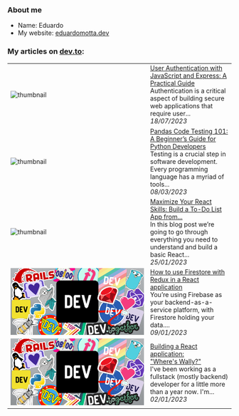 ### About me

- Name: Eduardo
- My website: [eduardomotta.dev](https://www.eduardomotta.dev)

### My articles on [dev.to](https://dev.to/emotta):


<table>
        <tr>
            <td width="300px"><img src="https://res.cloudinary.com/practicaldev/image/fetch/s--Wjan-ZBo--/c_imagga_scale,f_auto,fl_progressive,h_420,q_auto,w_1000/https://dev-to-uploads.s3.amazonaws.com/uploads/articles/081qvi7mj4kikk2ggec7.jpg" alt="thumbnail"></td>
            <td>
                <a href="https://dev.to/emotta/user-authentication-with-javascript-and-express-a-practical-guide-3ni2">User Authentication with JavaScript and Express: A Practical Guide</a>
                <div>Authentication is a critical aspect of building secure web applications that require user...</div>
                <div><i>18/07/2023</i></div>
            </td>
        </tr>
        <tr>
            <td width="300px"><img src="https://res.cloudinary.com/practicaldev/image/fetch/s--hMgtzCtM--/c_imagga_scale,f_auto,fl_progressive,h_420,q_auto,w_1000/https://dev-to-uploads.s3.amazonaws.com/uploads/articles/u1o5j54hk3pqbwnqggug.jpg" alt="thumbnail"></td>
            <td>
                <a href="https://dev.to/emotta/pandas-code-testing-101-a-beginners-guide-for-python-developers-449m">Pandas Code Testing 101: A Beginner’s Guide for Python Developers</a>
                <div>Testing is a crucial step in software development. Every programming language has a myriad of tools...</div>
                <div><i>08/03/2023</i></div>
            </td>
        </tr>
        <tr>
            <td width="300px"><img src="https://res.cloudinary.com/practicaldev/image/fetch/s--d66YJd62--/c_imagga_scale,f_auto,fl_progressive,h_420,q_auto,w_1000/https://dev-to-uploads.s3.amazonaws.com/uploads/articles/i3sfpinzmdfadf80h6xq.png" alt="thumbnail"></td>
            <td>
                <a href="https://dev.to/emotta/how-to-use-firestore-with-redux-in-a-react-application-13bh">Maximize Your React Skills: Build a To-Do List App from...</a>
                <div>In this blog post we’re going to go through everything you need to understand and build a basic React...</div>
                <div><i>25/01/2023</i></div>
            </td>
        </tr>
        <tr>
            <td width="300px"><img src="data/images/default-thumbnail.png" alt="thumbnail"></td>
            <td>
                <a href="https://dev.to/emotta/how-to-use-firestore-with-redux-in-a-react-application-44g7">How to use Firestore with Redux in a React application</a>
                <div>You’re using Firebase as your backend-as-a-service platform, with Firestore holding your data....</div>
                <div><i>09/01/2023</i></div>
            </td>
        </tr>
        <tr>
            <td width="300px"><img src="data/images/default-thumbnail.png" alt="thumbnail"></td>
            <td>
                <a href="https://dev.to/emotta/building-a-react-application-wheres-wally-1lo4">Building a React application: &#34;Where&#39;s Wally?&#34;</a>
                <div>I&#39;ve been working as a fullstack (mostly backend) developer for a little more than a year now.  I&#39;m...</div>
                <div><i>02/01/2023</i></div>
            </td>
        </tr>
</table>
